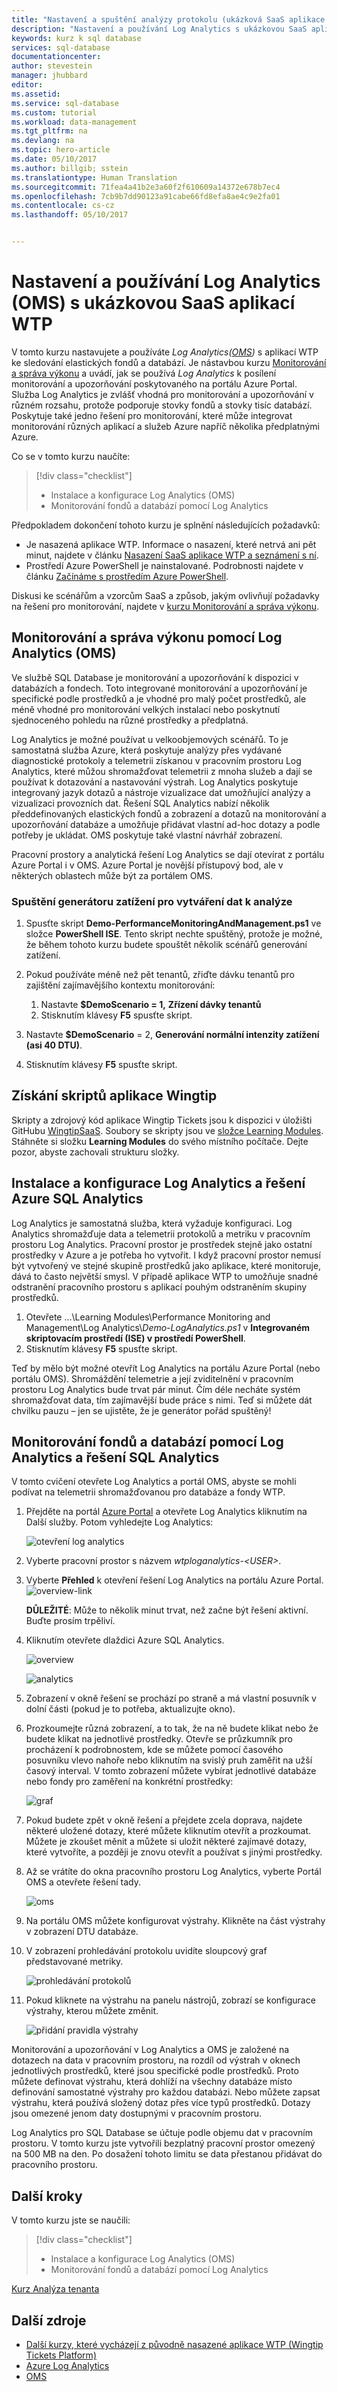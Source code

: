 ```yaml
---
title: "Nastavení a spuštění analýzy protokolu (ukázková SaaS aplikace využívající Azure SQL Database) | Dokumentace Microsoftu"
description: "Nastavení a používání Log Analytics s ukázkovou SaaS aplikací WTP"
keywords: kurz k sql database
services: sql-database
documentationcenter: 
author: stevestein
manager: jhubbard
editor: 
ms.assetid: 
ms.service: sql-database
ms.custom: tutorial
ms.workload: data-management
ms.tgt_pltfrm: na
ms.devlang: na
ms.topic: hero-article
ms.date: 05/10/2017
ms.author: billgib; sstein
ms.translationtype: Human Translation
ms.sourcegitcommit: 71fea4a41b2e3a60f2f610609a14372e678b7ec4
ms.openlocfilehash: 7cb9b7dd90123a91cabe66fd8efa8ae4c9e2fa01
ms.contentlocale: cs-cz
ms.lasthandoff: 05/10/2017


---
```

# <a name="setup-and-use-log-analytics-oms-with-the-wtp-sample-saas-app"></a>Nastavení a používání Log Analytics (OMS) s ukázkovou SaaS aplikací WTP

V tomto kurzu nastavujete a používáte *Log Analytics([OMS](https://www.microsoft.com/cloud-platform/operations-management-suite))* s aplikací WTP ke sledování elastických fondů a databází. Je nástavbou kurzu [Monitorování a správa výkonu](sql-database-saas-tutorial-performance-monitoring.md) a uvádí, jak se používá *Log Analytics* k posílení monitorování a upozorňování poskytovaného na portálu Azure Portal. Služba Log Analytics je zvlášť vhodná pro monitorování a upozorňování v různém rozsahu, protože podporuje stovky fondů a stovky tisíc databází. Poskytuje také jedno řešení pro monitorování, které může integrovat monitorování různých aplikací a služeb Azure napříč několika předplatnými Azure.

Co se v tomto kurzu naučíte:

> [!div class="checklist"]
> * Instalace a konfigurace Log Analytics (OMS)
> * Monitorování fondů a databází pomocí Log Analytics

Předpokladem dokončení tohoto kurzu je splnění následujících požadavků:

* Je nasazená aplikace WTP. Informace o nasazení, které netrvá ani pět minut, najdete v článku [Nasazení SaaS aplikace WTP a seznámení s ní](sql-database-saas-tutorial.md).
* Prostředí Azure PowerShell je nainstalované. Podrobnosti najdete v článku [Začínáme s prostředím Azure PowerShell](https://docs.microsoft.com/powershell/azure/get-started-azureps).

Diskusi ke scénářům a vzorcům SaaS a způsob, jakým ovlivňují požadavky na řešení pro monitorování, najdete v [kurzu Monitorování a správa výkonu](sql-database-saas-tutorial-performance-monitoring.md).

## <a name="monitoring-and-managing-performance-with-log-analytics-oms"></a>Monitorování a správa výkonu pomocí Log Analytics (OMS)

Ve službě SQL Database je monitorování a upozorňování k dispozici v databázích a fondech. Toto integrované monitorování a upozorňování je specifické podle prostředků a je vhodné pro malý počet prostředků, ale méně vhodné pro monitorování velkých instalací nebo poskytnutí sjednoceného pohledu na různé prostředky a předplatná.

Log Analytics je možné používat u velkoobjemových scénářů. To je samostatná služba Azure, která poskytuje analýzy přes vydávané diagnostické protokoly a telemetrii získanou v pracovním prostoru Log Analytics, které můžou shromažďovat telemetrii z mnoha služeb a dají se používat k dotazování a nastavování výstrah. Log Analytics poskytuje integrovaný jazyk dotazů a nástroje vizualizace dat umožňující analýzy a vizualizaci provozních dat. Řešení SQL Analytics nabízí několik předdefinovaných elastických fondů a zobrazení a dotazů na monitorování a upozorňování databáze a umožňuje přidávat vlastní ad-hoc dotazy a podle potřeby je ukládat. OMS poskytuje také vlastní návrhář zobrazení.

Pracovní prostory a analytická řešení Log Analytics se dají otevírat z portálu Azure Portal i v OMS. Azure Portal je novější přístupový bod, ale v některých oblastech může být za portálem OMS.

### <a name="start-the-load-generator-to-create-data-to-analyze"></a>Spuštění generátoru zatížení pro vytváření dat k analýze

1. Spusťte skript **Demo-PerformanceMonitoringAndManagement.ps1** ve složce **PowerShell ISE**. Tento skript nechte spuštěný, protože je možné, že během tohoto kurzu budete spouštět několik scénářů generování zatížení.
1. Pokud používáte méně než pět tenantů, zřiďte dávku tenantů pro zajištění zajímavějšího kontextu monitorování:
   1. Nastavte **$DemoScenario = 1,** **Zřízení dávky tenantů**
   1. Stisknutím klávesy **F5** spusťte skript.

1. Nastavte **$DemoScenario** = 2, **Generování normální intenzity zatížení (asi 40 DTU)**.
1. Stisknutím klávesy **F5** spusťte skript.

## <a name="get-the-wingtip-application-scripts"></a>Získání skriptů aplikace Wingtip

Skripty a zdrojový kód aplikace Wingtip Tickets jsou k dispozici v úložišti GitHubu [WingtipSaaS](https://github.com/Microsoft/WingtipSaaS). Soubory se skripty jsou ve [složce Learning Modules](https://github.com/Microsoft/WingtipSaaS/tree/master/Learning%20Modules). Stáhněte si složku **Learning Modules** do svého místního počítače. Dejte pozor, abyste zachovali strukturu složky.

## <a name="installing-and-configuring-log-analytics-and-the-azure-sql-analytics-solution"></a>Instalace a konfigurace Log Analytics a řešení Azure SQL Analytics

Log Analytics je samostatná služba, která vyžaduje konfiguraci. Log Analytics shromažďuje data a telemetrii protokolů a metriku v pracovním prostoru Log Analytics. Pracovní prostor je prostředek stejně jako ostatní prostředky v Azure a je potřeba ho vytvořit. I když pracovní prostor nemusí být vytvořený ve stejné skupině prostředků jako aplikace, které monitoruje, dává to často největší smysl. V případě aplikace WTP to umožňuje snadné odstranění pracovního prostoru s aplikací pouhým odstraněním skupiny prostředků.

1. Otevřete ...\\Learning Modules\\Performance Monitoring and Management\\Log Analytics\\*Demo-LogAnalytics.ps1* v **Integrovaném skriptovacím prostředí (ISE) v prostředí PowerShell**.
1. Stisknutím klávesy **F5** spusťte skript.

Teď by mělo být možné otevřít Log Analytics na portálu Azure Portal (nebo portálu OMS). Shromáždění telemetrie a její zviditelnění v pracovním prostoru Log Analytics bude trvat pár minut. Čím déle necháte systém shromažďovat data, tím zajímavější bude práce s nimi. Teď si můžete dát chvilku pauzu – jen se ujistěte, že je generátor pořád spuštěný!


## <a name="use-log-analytics-and-the-sql-analytics-solution-to-monitor-pools-and-databases"></a>Monitorování fondů a databází pomocí Log Analytics a řešení SQL Analytics


V tomto cvičení otevřete Log Analytics a portál OMS, abyste se mohli podívat na telemetrii shromažďovanou pro databáze a fondy WTP.

1. Přejděte na portál [Azure Portal](https://portal.azure.com) a otevřete Log Analytics kliknutím na Další služby. Potom vyhledejte Log Analytics:

   ![otevření log analytics](media/sql-database-saas-tutorial-log-analytics/log-analytics-open.png)

1. Vyberte pracovní prostor s názvem *wtploganalytics-&lt;USER&gt;*.

1. Vyberte **Přehled** k otevření řešení Log Analytics na portálu Azure Portal.
   ![overview-link](media/sql-database-saas-tutorial-log-analytics/click-overview.png)

    **DŮLEŽITÉ**: Může to několik minut trvat, než začne být řešení aktivní. Buďte prosím trpěliví.

1. Kliknutím otevřete dlaždici Azure SQL Analytics.

    ![overview](media/sql-database-saas-tutorial-log-analytics/overview.png)

    ![analytics](media/sql-database-saas-tutorial-log-analytics/analytics.png)

1. Zobrazení v okně řešení se prochází po straně a má vlastní posuvník v dolní části (pokud je to potřeba, aktualizujte okno).

1. Prozkoumejte různá zobrazení, a to tak, že na ně budete klikat nebo že budete klikat na jednotlivé prostředky. Otevře se průzkumník pro procházení k podrobnostem, kde se můžete pomocí časového posuvníku vlevo nahoře nebo kliknutím na svislý pruh zaměřit na užší časový interval. V tomto zobrazení můžete vybírat jednotlivé databáze nebo fondy pro zaměření na konkrétní prostředky:

    ![graf](media/sql-database-saas-tutorial-log-analytics/chart.png)

1. Pokud budete zpět v okně řešení a přejdete zcela doprava, najdete některé uložené dotazy, které můžete kliknutím otevřít a prozkoumat. Můžete je zkoušet měnit a můžete si uložit některé zajímavé dotazy, které vytvoříte, a později je znovu otevřít a používat s jinými prostředky.

1. Až se vrátíte do okna pracovního prostoru Log Analytics, vyberte Portál OMS a otevřete řešení tady.

    ![oms](media/sql-database-saas-tutorial-log-analytics/oms.png)

1. Na portálu OMS můžete konfigurovat výstrahy. Klikněte na část výstrahy v zobrazení DTU databáze.

1. V zobrazení prohledávání protokolu uvidíte sloupcový graf představované metriky.

    ![prohledávání protokolů](media/sql-database-saas-tutorial-log-analytics/log-search.png)

1. Pokud kliknete na výstrahu na panelu nástrojů, zobrazí se konfigurace výstrahy, kterou můžete změnit.

    ![přidání pravidla výstrahy](media/sql-database-saas-tutorial-log-analytics/add-alert.png)

Monitorování a upozorňování v Log Analytics a OMS je založené na dotazech na data v pracovním prostoru, na rozdíl od výstrah v oknech jednotlivých prostředků, které jsou specifické podle prostředků. Proto můžete definovat výstrahu, která dohlíží na všechny databáze místo definování samostatné výstrahy pro každou databázi. Nebo můžete zapsat výstrahu, která používá složený dotaz přes více typů prostředků. Dotazy jsou omezené jenom daty dostupnými v pracovním prostoru.

Log Analytics pro SQL Database se účtuje podle objemu dat v pracovním prostoru. V tomto kurzu jste vytvořili bezplatný pracovní prostor omezený na 500 MB na den. Po dosažení tohoto limitu se data přestanou přidávat do pracovního prostoru.


## <a name="next-steps"></a>Další kroky

V tomto kurzu jste se naučili:

> [!div class="checklist"]
> * Instalace a konfigurace Log Analytics (OMS)
> * Monitorování fondů a databází pomocí Log Analytics

[Kurz Analýza tenanta](sql-database-saas-tutorial-tenant-analytics.md)

## <a name="additional-resources"></a>Další zdroje

* [Další kurzy, které vycházejí z původně nasazené aplikace WTP (Wingtip Tickets Platform)](sql-database-wtp-overview.md#sql-database-wtp-saas-tutorials)
* [Azure Log Analytics](../log-analytics/log-analytics-azure-sql.md)
* [OMS](https://blogs.technet.microsoft.com/msoms/2017/02/21/azure-sql-analytics-solution-public-preview/)

